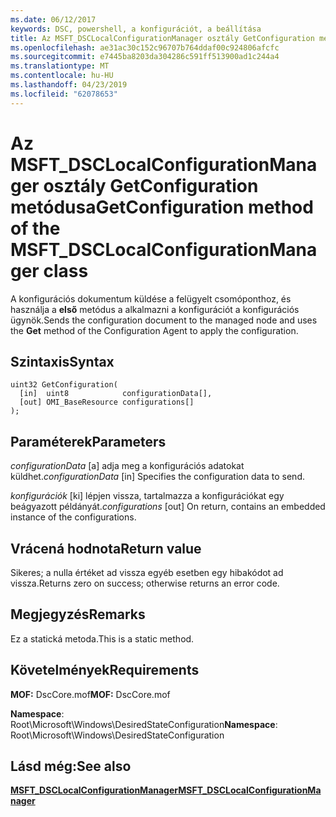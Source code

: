 ```yaml
---
ms.date: 06/12/2017
keywords: DSC, powershell, a konfigurációt, a beállítása
title: Az MSFT_DSCLocalConfigurationManager osztály GetConfiguration metódusa
ms.openlocfilehash: ae31ac30c152c96707b764ddaf00c924806afcfc
ms.sourcegitcommit: e7445ba8203da304286c591ff513900ad1c244a4
ms.translationtype: MT
ms.contentlocale: hu-HU
ms.lasthandoff: 04/23/2019
ms.locfileid: "62078653"
---
```

# <a name="getconfiguration-method-of-the-msftdsclocalconfigurationmanager-class"></a><span data-ttu-id="a00e0-103">Az MSFT_DSCLocalConfigurationManager osztály GetConfiguration metódusa</span><span class="sxs-lookup"><span data-stu-id="a00e0-103">GetConfiguration method of the MSFT_DSCLocalConfigurationManager class</span></span>

<span data-ttu-id="a00e0-104">A konfigurációs dokumentum küldése a felügyelt csomóponthoz, és használja a **első** metódus a alkalmazni a konfigurációt a konfigurációs ügynök.</span><span class="sxs-lookup"><span data-stu-id="a00e0-104">Sends the configuration document to the managed node and uses the **Get** method of the Configuration Agent to apply the configuration.</span></span>

## <a name="syntax"></a><span data-ttu-id="a00e0-105">Szintaxis</span><span class="sxs-lookup"><span data-stu-id="a00e0-105">Syntax</span></span>

```mof
uint32 GetConfiguration(
  [in]  uint8            configurationData[],
  [out] OMI_BaseResource configurations[]
);
```

## <a name="parameters"></a><span data-ttu-id="a00e0-106">Paraméterek</span><span class="sxs-lookup"><span data-stu-id="a00e0-106">Parameters</span></span>

<span data-ttu-id="a00e0-107">*configurationData* \[a\] adja meg a konfigurációs adatokat küldhet.</span><span class="sxs-lookup"><span data-stu-id="a00e0-107">*configurationData* \[in\] Specifies the configuration data to send.</span></span>

<span data-ttu-id="a00e0-108">*konfigurációk* \[ki\] lépjen vissza, tartalmazza a konfigurációkat egy beágyazott példányát.</span><span class="sxs-lookup"><span data-stu-id="a00e0-108">*configurations* \[out\] On return, contains an embedded instance of the configurations.</span></span>

## <a name="return-value"></a><span data-ttu-id="a00e0-109">Vrácená hodnota</span><span class="sxs-lookup"><span data-stu-id="a00e0-109">Return value</span></span>

<span data-ttu-id="a00e0-110">Sikeres; a nulla értéket ad vissza egyéb esetben egy hibakódot ad vissza.</span><span class="sxs-lookup"><span data-stu-id="a00e0-110">Returns zero on success; otherwise returns an error code.</span></span>

## <a name="remarks"></a><span data-ttu-id="a00e0-111">Megjegyzés</span><span class="sxs-lookup"><span data-stu-id="a00e0-111">Remarks</span></span>

<span data-ttu-id="a00e0-112">Ez a statická metoda.</span><span class="sxs-lookup"><span data-stu-id="a00e0-112">This is a static method.</span></span>

## <a name="requirements"></a><span data-ttu-id="a00e0-113">Követelmények</span><span class="sxs-lookup"><span data-stu-id="a00e0-113">Requirements</span></span>

<span data-ttu-id="a00e0-114">**MOF:** DscCore.mof</span><span class="sxs-lookup"><span data-stu-id="a00e0-114">**MOF:** DscCore.mof</span></span>

<span data-ttu-id="a00e0-115">**Namespace**: Root\Microsoft\Windows\DesiredStateConfiguration</span><span class="sxs-lookup"><span data-stu-id="a00e0-115">**Namespace**: Root\Microsoft\Windows\DesiredStateConfiguration</span></span>

## <a name="see-also"></a><span data-ttu-id="a00e0-116">Lásd még:</span><span class="sxs-lookup"><span data-stu-id="a00e0-116">See also</span></span>

[<span data-ttu-id="a00e0-117">**MSFT_DSCLocalConfigurationManager**</span><span class="sxs-lookup"><span data-stu-id="a00e0-117">**MSFT_DSCLocalConfigurationManager**</span></span>](msft-dsclocalconfigurationmanager.md)